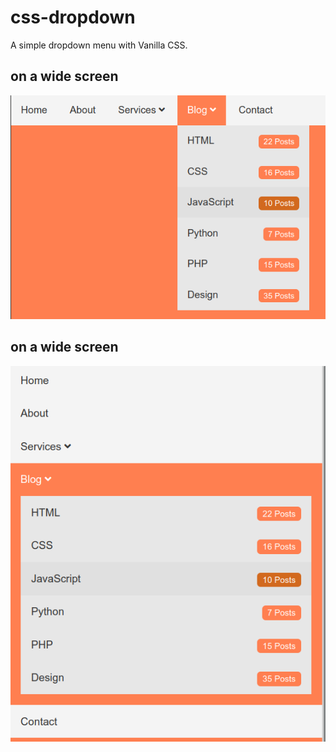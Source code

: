 # css-dropdown
A simple dropdown menu with Vanilla CSS.

## on a wide screen
![Dropdown menu on a wide screen](https://raw.githubusercontent.com/marizoo/css-dropdown/main/full-screen-dropdown.png)



## on a wide screen
![Dropdown menu on a mobile screen](https://raw.githubusercontent.com/marizoo/css-dropdown/main/small-screen-dropdown.png)
